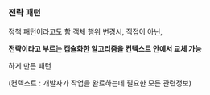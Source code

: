 ### 전략 패턴
정책 패턴이라고도 함
객체 행위 변경시, 직접이 아닌, 

**전략이라고 부르는 캡슐화한 알고리즘을 컨텍스트 안에서 교체 가능**

하게 만든 패턴

(컨텍스트 : 개발자가 작업을 완료하는데 필요한 모든 관련정보)
